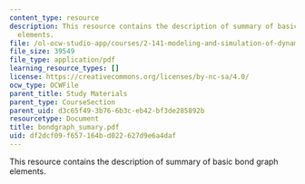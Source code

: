 ```yaml
---
content_type: resource
description: This resource contains the description of summary of basic bond graph
  elements.
file: /ol-ocw-studio-app/courses/2-141-modeling-and-simulation-of-dynamic-systems-fall-2006/df2dcf09f657164bd022627d9e6a4daf_bondgraph_sumary.pdf
file_size: 39549
file_type: application/pdf
learning_resource_types: []
license: https://creativecommons.org/licenses/by-nc-sa/4.0/
ocw_type: OCWFile
parent_title: Study Materials
parent_type: CourseSection
parent_uid: d3c65f49-3b76-6b3c-eb42-bf3de285892b
resourcetype: Document
title: bondgraph_sumary.pdf
uid: df2dcf09-f657-164b-d022-627d9e6a4daf
---
```

This resource contains the description of summary of basic bond graph elements.